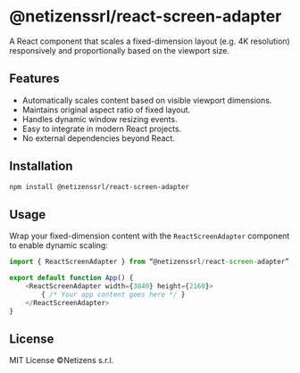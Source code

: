 # @netizenssrl/react-screen-adapter
A React component that scales a fixed-dimension layout (e.g. 4K resolution) responsively and proportionally based on the viewport size.

## Features
- Automatically scales content based on visible viewport dimensions.
- Maintains original aspect ratio of fixed layout.
- Handles dynamic window resizing events.
- Easy to integrate in modern React projects.
- No external dependencies beyond React.

## Installation
```sh
npm install @netizenssrl/react-screen-adapter
```

## Usage
Wrap your fixed-dimension content with the `ReactScreenAdapter` component to enable dynamic scaling:

```javascript
import { ReactScreenAdapter } from “@netizenssrl/react-screen-adapter”;

export default function App() {
    <ReactScreenAdapter width={3840} height={2160}>
        { /* Your app content goes here */ }
    </ReactScreenAdapter>
}
```

## License
MIT License ©Netizens s.r.l.